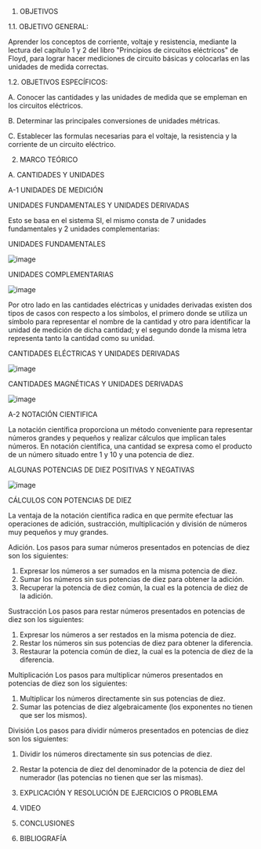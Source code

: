 1. OBJETIVOS

1.1. OBJETIVO GENERAL:

Aprender los conceptos de corriente, voltaje y resistencia, mediante la lectura del capítulo 1 y 2 del libro "Principios de circuitos eléctricos" de Floyd, para lograr hacer mediciones de circuito básicas y colocarlas en las unidades de medida correctas.

1.2. OBJETIVOS ESPECÍFICOS:

A. Conocer las cantidades y las unidades de medida que se empleman en los circuitos eléctricos.

B. Determinar las principales conversiones de unidades métricas.

C. Establecer las formulas necesarias para el voltaje, la resistencia y la corriente de un circuito eléctrico.

2. MARCO TEÓRICO

A. CANTIDADES Y UNIDADES

A-1 UNIDADES DE MEDICIÓN 

UNIDADES FUNDAMENTALES Y UNIDADES DERIVADAS

Esto se basa en el sistema SI, el mismo consta de 7 unidades fundamentales y 2 unidades complementarias:

UNIDADES FUNDAMENTALES

![image](https://user-images.githubusercontent.com/94008521/141195787-63b99def-7873-4929-8089-61f89ecb84b0.png)

UNIDADES COMPLEMENTARIAS

![image](https://user-images.githubusercontent.com/94008521/141196228-8a279af4-7f34-4e24-911a-cf2d761d1813.png)

Por otro lado en las cantidades eléctricas y unidades derivadas existen dos tipos de casos con respecto a los símbolos, el primero donde se utiliza un símbolo para representar el nombre de la cantidad y otro para identificar la unidad de medición de dicha cantidad; y el segundo donde la misma letra representa tanto la cantidad como su unidad.

CANTIDADES ELÉCTRICAS Y UNIDADES DERIVADAS

![image](https://user-images.githubusercontent.com/94008521/141199329-ecb91eed-bf85-4b3f-bd3f-ee4761470832.png)

CANTIDADES MAGNÉTICAS Y UNIDADES DERIVADAS

![image](https://user-images.githubusercontent.com/94008521/141202480-65c8419a-295c-486a-b90c-a356280b47cd.png)

A-2 NOTACIÓN CIENTIFICA

La notación científica proporciona un método conveniente para representar números grandes y pequeños y realizar cálculos que implican tales números. En notación científica, una cantidad se expresa como el producto de un número situado entre 1 y 10 y una potencia de diez. 

ALGUNAS POTENCIAS DE DIEZ POSITIVAS Y NEGATIVAS

![image](https://user-images.githubusercontent.com/94008521/141205058-1edfae06-ce6b-493b-8ca1-86b4404405c4.png)

CÁLCULOS CON POTENCIAS DE DIEZ

La ventaja de la notación científica radica en que permite efectuar las operaciones de adición, sustracción, multiplicación y división de números muy pequeños y muy grandes.

Adición. Los pasos para sumar números presentados en potencias de diez son los siguientes:
1. Expresar los números a ser sumados en la misma potencia de diez.
2. Sumar los números sin sus potencias de diez para obtener la adición.
3. Recuperar la potencia de diez común, la cual es la potencia de diez de la adición.

Sustracción Los pasos para restar números presentados en potencias de diez son los siguientes:
1. Expresar los números a ser restados en la misma potencia de diez.
2. Restar los números sin sus potencias de diez para obtener la diferencia.
3. Restaurar la potencia común de diez, la cual es la potencia de diez de la diferencia.

Multiplicación Los pasos para multiplicar números presentados en potencias de diez son los siguientes:
1. Multiplicar los números directamente sin sus potencias de diez.
2. Sumar las potencias de diez algebraicamente (los exponentes no tienen que ser los mismos).

División Los pasos para dividir números presentados en potencias de diez son los siguientes:
1. Dividir los números directamente sin sus potencias de diez.
2. Restar la potencia de diez del denominador de la potencia de diez del numerador (las potencias no tienen que ser las mismas).

3. EXPLICACIÓN Y RESOLUCIÓN DE EJERCICIOS O PROBLEMA

4. VIDEO

5. CONCLUSIONES

6. BIBLIOGRAFÍA
